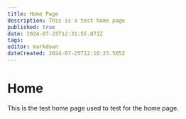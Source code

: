 ```yaml
---
title: Home Page
description: This is a test home page
published: true
date: 2024-07-25T12:31:55.871Z
tags: 
editor: markdown
dateCreated: 2024-07-25T12:10:25.505Z
---
```


# Home
This is the test home page used to test for the home page.
